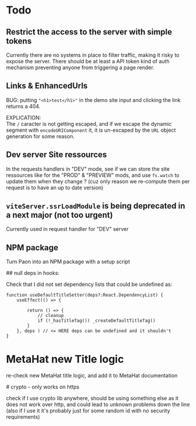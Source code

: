 
# Todo

## Restrict the access to the server with simple tokens

Currently there are no systems in place to filter traffic, making it risky to expose the server.
There should be at least a API token kind of auth mechanism preventing anyone from triggering a page render.


## Links & EnhancedUrls

BUG: putting `"<h1>test</h1>"` in the demo site input and clicking the link returns a 404.

EXPLICATION:\
The `/` caracter is not getting escaped, and if we escape the dynamic segment with `encodeURIComponent` it, it is un-escaped by the `URL` object generation for some reason.


## Dev server Site ressources

In the requests handlers in "DEV" mode, see if we can store the site ressources like for the "PROD" & "PREVIEW" mods,
and use `fs.watch` to update them when they change ? (cuz only reason we re-compute them per request is to have an up to date version)


## `viteServer.ssrLoadModule` is being deprecated in a next major (not too urgent)

Currently used in request handler for "DEV" server

## NPM package

Turn Paon into an NPM package with a setup script

## null deps in hooks:

Check that I did not set dependency lists that could be undefined as:
```tsx
function useDefaultTitleSetter(deps?:React.DependencyList) {
    useEffect(() => {

        return () => {
            // cleanup
            if (!_hasTitleTag()) _createDefaultTitleTag()
        }
    }, deps ) // <= HERE deps can be undefined and it shouldn't
}
```

# MetaHat new Title logic

re-check new MetaHat title logic, and add it to MetaHat documentation

# crypto - only works on https

check if I use crypto lib anywhere, should be using something else as it does not work over http, and could lead to unknown problems down the line (also if I use it it's probably just for some random id with no security requirements)